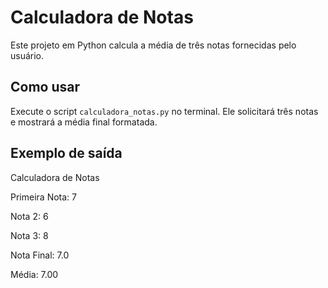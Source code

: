 # Calculadora de Notas

Este projeto em Python calcula a média de três notas fornecidas pelo usuário.

## Como usar

Execute o script `calculadora_notas.py` no terminal. Ele solicitará três notas e mostrará a média final formatada.

## Exemplo de saída

Calculadora de Notas

Primeira Nota: 7

Nota 2: 6

Nota 3: 8

Nota Final: 7.0

Média: 7.00
